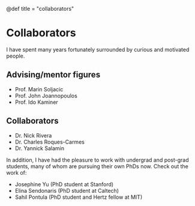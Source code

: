 <!-- +++
title = "Code blocks"
hascode = true
date = Date(2019, 3, 22)
rss = "A short description of the page which would serve as **blurb** in a `RSS` feed; you can use basic markdown here but the whole description string must be a single line (not a multiline string). Like this one for instance. Keep in mind that styling is minimal in RSS so for instance don't expect maths or fancy styling to work; images should be ok though: ![](https://upload.wikimedia.org/wikipedia/en/3/32/Rick_and_Morty_opening_credits.jpeg)"

tags = ["syntax", "code"]
+++ -->

@def title = "collaborators"

# Collaborators

<!-- \toc -->

I have spent many years fortunately surrounded by curious and motivated people.

## Advising/mentor figures

- Prof. Marin Soljacic
- Prof. John Joannopoulos
- Prof. Ido Kaminer

## Collaborators

- Dr. Nick Rivera
- Dr. Charles Roques-Carmes
- Dr. Yannick Salamin

In addition, I have had the pleasure to work with undergrad and post-grad students, many of whom are pursuing their own PhDs now. Check out the work of:

- Josephine Yu (PhD student at Stanford)
- Elina Sendonaris (PhD student at Caltech)
- Sahil Pontula (PhD student and Hertz fellow at MIT)
